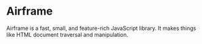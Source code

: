 # Airframe
Airframe is a fast, small, and feature-rich JavaScript library. It makes things like HTML document traversal and manipulation.
